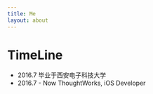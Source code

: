```yaml
---
title: Me
layout: about
---
```

# TimeLine

- 2016.7 毕业于西安电子科技大学
- 2016.7 - Now ThoughtWorks, iOS Developer
